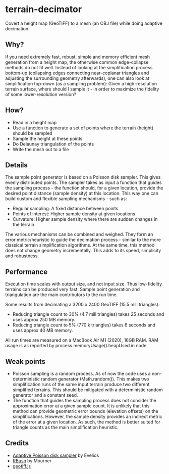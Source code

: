 # terrain-decimator
Covert a height map (GeoTIFF) to a mesh (an OBJ file) while doing adaptive decimation.

## Why?
If you need extremely fast, robust, simple and memory efficient mesh generation from a height map, the otherwise common edge-collapse methods do not fit well. Instead of looking at the simplification process bottom-up (collapsing edges connecting near-coplanar triangles and adjusting the surrounding geometry afterwards), one can also look at simplification top-down (as a sampling problem): Given a high-resolution terrain surface, where should I sample it - in order to maximize the fidelity of some lower-resolution version?

## How?

- Read in a height map
- Use a function to generate a set of points where the terrain (height) should be sampled
- Sample the height at these points
- Do Delaunay triangulation of the points
- Write the mesh out to a file

## Details

The sample point generator is based on a Poisson disk sampler. This gives evenly distributed points. The sampler takes as input a function that guides the sampling process - the function should, for a given location, provide the desired point distance (sample density) at this location. This way one can build custom and flexible sampling mechanisms - such as:

- Regular sampling: A fixed distance between points
- Points of interest: Higher sample density at given locations
- Curvature: Higher sample density where there are sudden changes in the terrain

The various mechanisms can be combined and weighed. They form an error metric/heuristic to guide the decimation process - similar to the more classical terrain simplification algorithms. At the same time, this method does not change geometry incrementally. This adds to its speed, simplicity and robustness.

## Performance

Execution time scales with output size, and not input size. Thus low-fidelity terrains can be produced very fast. Sample point generation and triangulation are the main contributors to the run time.

Some results from decimating a 3200 x 2400 GeoTIFF (15.5 mill triangles):

- Reducing triangle count to 30% (4.7 mill triangles) takes 25 seconds and uses approx 250 MB memory.
- Reducing triangle count to 5% (770 k triangles) takes 6 seconds and uses approx 40 MB memory.

All run times are measured on a MacBook Air M1 (2020), 16GB RAM. RAM usage is as reported by process.memoryUsage().heapUsed in node.

## Weak points

- Poisson sampling is a random process. As of now the code uses a non-deterministic random generator (Math.random()). This makes two simplification runs of the same input terrain produce two different simplified terrains. This should be mitigated with a deterministic random generator and a constant seed.
- The function that guides the sampling process does not consider the approximation error at a given sample count. It is unlikely that this method can provide geometric error bounds (elevation offsets) on the simplifications. However, the sample density provides an indirect metric of the error at a given location. As such, the method is better suited for triangle counts as the main simplification heuristic. 

## Credits

- [Adaptive Poisson disk sampler](https://github.com/Evelios/adaptive-poisson-sampling) by Evelios
- [RBush](https://github.com/mourner/rbush) by Mourner
- [geotiff.js](https://github.com/geotiffjs/geotiff.js/)
